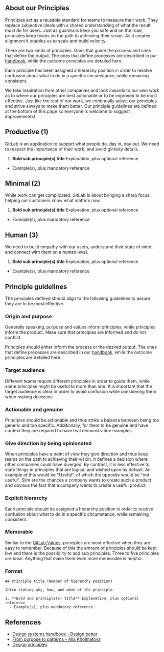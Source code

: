## About our Principles

Principles act as a reusable standard for teams to measure their work. They replace subjective ideals with a shared understanding of what the result must do for users. Just as guardrails keep you safe and on the road, principles keep teams on the path to achieving their vision. As it creates alignment it enables us to scale and build velocity.

There are two kinds of principles. Ones that guide the process and ones that define the output. The ones that define processes are described in our [handbook](https://about.gitlab.com/handbook/product/#product-principles), while the outcome principles are detailed here.

Each principle has been assigned a hierarchy position in order to resolve confusion about what to do in a specific circumstance, while remaining consistent.

We take inspiration from other companies and look inwards to our own work as to where our principles are best actionable or to be improved to be most effective. Just like the rest of our work, we continually adjust our principles and strive always to make them better. Our principle guidelines are defined at the bottom of this page so everyone is welcome to suggest improvements!

## Productive (1)

GitLab is an application to support what people do, day in, day out. We need to respect the importance of their work, and avoid gimicky details.

1. **Bold sub principle(s) title** Explanation, plus optional reference
  - Example(s), plus mandatory reference

## Minimal (2)

While work can get complicated, GitLab is about bringing a sharp focus, helping our customers know what matters now.

1. **Bold sub principle(s) title** Explanation, plus optional reference
  - Example(s), plus mandatory reference

## Human (3)

We need to build empathy with our users, understand their state of mind, and connect with them on a human level.

1. **Bold sub principle(s) title** Explanation, plus optional reference
  - Example(s), plus mandatory reference

## Principle guidelines

The principles defined should align to the following guidelines to assure they are to be most effective. 

### Origin and purpose

Generally speaking, purpose and values inform principles, while principles inform the product. Make sure that principles are informed and do not conflict.

Principles should either inform the process or the desired output. The ones that define processes are described in our [handbook](https://about.gitlab.com/handbook/product/#product-principles), while the outcome principles are detailed here.

### Target audience

Different teams require different principles in order to guide them, while some principles might be useful to more than one. It is important that the target audience is clear in order to avoid confusion while considering them when making decisions.

### Actionable and genuine

Principles should be actionable and thus strike a balance between being too generic and too specific. Additionally, for them to be genuine and have context they are required to have real demonstration examples.

### Give direction by being opinionated

When principles have a point of view they give direction and thus keep teams on the path to achieving their vision. It defines a decision where other companies could have diverged. By contrast, it is less effective to state things in principles that are logical and wished upon by default. An example of this would be "Useful", of which the opposite would be "not useful". Slim are the chances a company wants to create such a product and obvious the fact that a company wants to create a useful product.

### Explicit hierarchy

Each principle should be assigned a hierarchy position in order to resolve confusion about what to do in a specific circumstance, while remaining consistent.

### Memorable

Similar to the [GitLab Values](https://about.gitlab.com/handbook/values/#about-our-values), principles are most effective when they are easy to remember. Because of this the amount of principles should be kept low and there is the possibility to add sub principles. Three to five principles are ideal. Anything that make them even more memorable is helpful.

### Format

```
## Principle title (Number of hierarchy position)

Intro stating why, how, and what of the principle.

1. **Bold sub principle(s) title** Explanation, plus optional reference
  - Example(s), plus mandatory reference
```

## References

- [Design systems handbook - Design better](https://www.designbetter.co/design-systems-handbook/expanding-design-system)
- [From purpose to patterns - Alla Kholmatova](https://speakerdeck.com/craftui/from-purpose-to-patterns)
- [Design principles](https://principles.design/#what-are-design-principles)